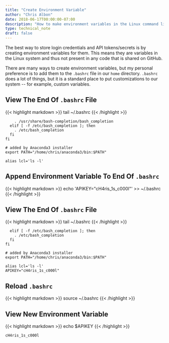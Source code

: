 ```yaml
---
title: "Create Environment Variable"
author: "Chris Albon"
date: 2018-06-17T00:00:00-07:00
description: "How to make environment variables in the Linux command line."
type: technical_note
draft: false
---
```


The best way to store login credentials and API tokens/secrets is by creating environment variables for them. This means they are variables in the Linux system and thus not present in any code that is shared on GitHub.

There are many ways to create environment variables, but my personal preference is to add them to the `.bashrc` file in our `home` directory. `.bashrc` does a lot of things, but it is a standard place to put customizations to our system -- for example, custom variables.

## View The End Of `.bashrc` File

{{< highlight markdown >}}
tail ~/.bashrc
{{< /highlight >}}
```
    . /usr/share/bash-completion/bash_completion
  elif [ -f /etc/bash_completion ]; then
    . /etc/bash_completion
  fi
fi

# added by Anaconda3 installer
export PATH="/home/chris/anaconda3/bin:$PATH"

alias lcl='ls -l'
```

## Append Environment Variable To End Of `.bashrc`
{{< highlight markdown >}}
echo 'APIKEY="cH4ris_1s_c000l"' >> ~/.bashrc
{{< /highlight >}}

## View The End Of `.bashrc` File

{{< highlight markdown >}}
tail ~/.bashrc
{{< /highlight >}}
```
  elif [ -f /etc/bash_completion ]; then
    . /etc/bash_completion
  fi
fi

# added by Anaconda3 installer
export PATH="/home/chris/anaconda3/bin:$PATH"

alias lcl='ls -l'
APIKEY="cH4ris_1s_c000l"
```

## Reload `.bashrc`

{{< highlight markdown >}}
source ~/.bashrc
{{< /highlight >}}

## View New Environment Variable

{{< highlight markdown >}}
echo $APIKEY
{{< /highlight >}}
```
cH4ris_1s_c000l
```